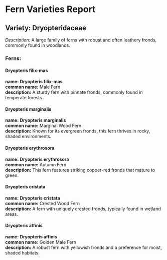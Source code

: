 # Fern Varieties Report

## Variety: Dryopteridaceae
*Description:*
A large family of ferns with robust and often leathery fronds, commonly found in woodlands.

### Ferns:

#### Dryopteris filix-mas

**name:** **Dryopteris filix-mas**  
**common name:** Male Fern  
**description:** A sturdy fern with pinnate fronds, commonly found in temperate forests.

#### Dryopteris marginalis

**name:** **Dryopteris marginalis**  
**common name:** Marginal Wood Fern  
**description:** Known for its evergreen fronds, this fern thrives in rocky, shaded environments.

#### Dryopteris erythrosora

**name:** **Dryopteris erythrosora**  
**common name:** Autumn Fern  
**description:** This fern features striking copper-red fronds that mature to green.

#### Dryopteris cristata

**name:** **Dryopteris cristata**  
**common name:** Crested Wood Fern  
**description:** A fern with uniquely crested fronds, typically found in wetland areas.

#### Dryopteris affinis

**name:** **Dryopteris affinis**  
**common name:** Golden Male Fern  
**description:** A robust fern with yellowish fronds and a preference for moist, shaded habitats.

